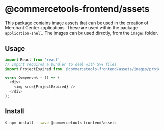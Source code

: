 # @commercetools-frontend/assets

This package contains image assets that can be used in the creation of Merchant Center applications. These are used within the package `application-shell`. The images can be used directly, from the `images` folder.

## Usage

```js
import React from 'react';
// Import requires a bundler to deal with SVG files
import ProjectExpired from '@commercetools-frontend/assets/images/project-expired.svg';

const Component = () => (
  <div>
    <img src={ProjectExpired} />
  </div>
);
```

## Install

```bash
$ npm install --save @commercetools-frontend/assets
```
